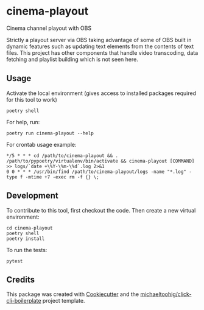 # cinema-playout

Cinema channel playout with OBS

Strictly a playout server via OBS taking advantage of some of OBS built in dynamic features such as updating text elements from the contents of text files.
This project has other components that handle video transcoding, data fetching and playlist building which is not seen here.

## Usage

Activate the local environment (gives access to installed packages required for this tool to work)

    poetry shell

For help, run:

    poetry run cinema-playout --help

For crontab usage example:

    */5 * * * cd /path/to/cinema-playout && . /path/to/pypoetry/virtualenv/bin/activate && cinema-playout [COMMAND] >> logs/`date +\%Y-\%m-\%d`.log 2>&1
    0 0 * * * /usr/bin/find /path/to/cinema-playout/logs -name "*.log" -type f -mtime +7 -exec rm -f {} \;

## Development

To contribute to this tool, first checkout the code. Then create a new virtual environment:

    cd cinema-playout
    poetry shell
    poetry install

To run the tests:

    pytest

## Credits

This package was created with [Cookiecutter](https://github.com/audreyr/cookiecutter) and the [michaeltoohig/click-cli-boilerplate](https://github.com/michaeltoohig/click-cli-boilerplate) project template.

